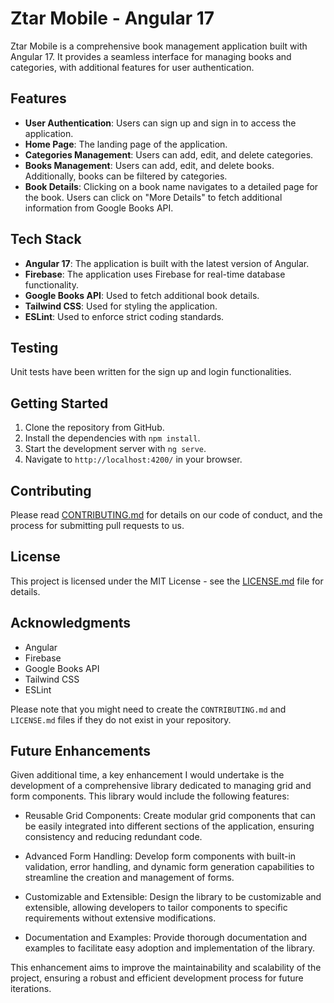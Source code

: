 # Ztar Mobile - Angular 17

Ztar Mobile is a comprehensive book management application built with Angular 17. It provides a seamless interface for managing books and categories, with additional features for user authentication.

## Features

- **User Authentication**: Users can sign up and sign in to access the application.
- **Home Page**: The landing page of the application.
- **Categories Management**: Users can add, edit, and delete categories.
- **Books Management**: Users can add, edit, and delete books. Additionally, books can be filtered by categories.
- **Book Details**: Clicking on a book name navigates to a detailed page for the book. Users can click on "More Details" to fetch additional information from Google Books API.

## Tech Stack

- **Angular 17**: The application is built with the latest version of Angular.
- **Firebase**: The application uses Firebase for real-time database functionality.
- **Google Books API**: Used to fetch additional book details.
- **Tailwind CSS**: Used for styling the application.
- **ESLint**: Used to enforce strict coding standards.

## Testing

Unit tests have been written for the sign up and login functionalities.

## Getting Started

1. Clone the repository from GitHub.
2. Install the dependencies with `npm install`.
3. Start the development server with `ng serve`.
4. Navigate to `http://localhost:4200/` in your browser.

## Contributing

Please read [CONTRIBUTING.md](CONTRIBUTING.md) for details on our code of conduct, and the process for submitting pull requests to us.

## License

This project is licensed under the MIT License - see the [LICENSE.md](LICENSE.md) file for details.

## Acknowledgments

- Angular
- Firebase
- Google Books API
- Tailwind CSS
- ESLint

Please note that you might need to create the `CONTRIBUTING.md` and `LICENSE.md` files if they do not exist in your repository.


## Future Enhancements

Given additional time, a key enhancement I would undertake is the development of a comprehensive library dedicated to managing grid and form components. This library would include the following features:

- Reusable Grid Components: Create modular grid components that can be easily integrated into different sections of the application, ensuring consistency and reducing redundant code.

- Advanced Form Handling: Develop form components with built-in validation, error handling, and dynamic form generation capabilities to streamline the creation and management of forms.

- Customizable and Extensible: Design the library to be customizable and extensible, allowing developers to tailor components to specific requirements without extensive modifications.

- Documentation and Examples: Provide thorough documentation and examples to facilitate easy adoption and implementation of the library.

This enhancement aims to improve the maintainability and scalability of the project, ensuring a robust and efficient development process for future iterations.
